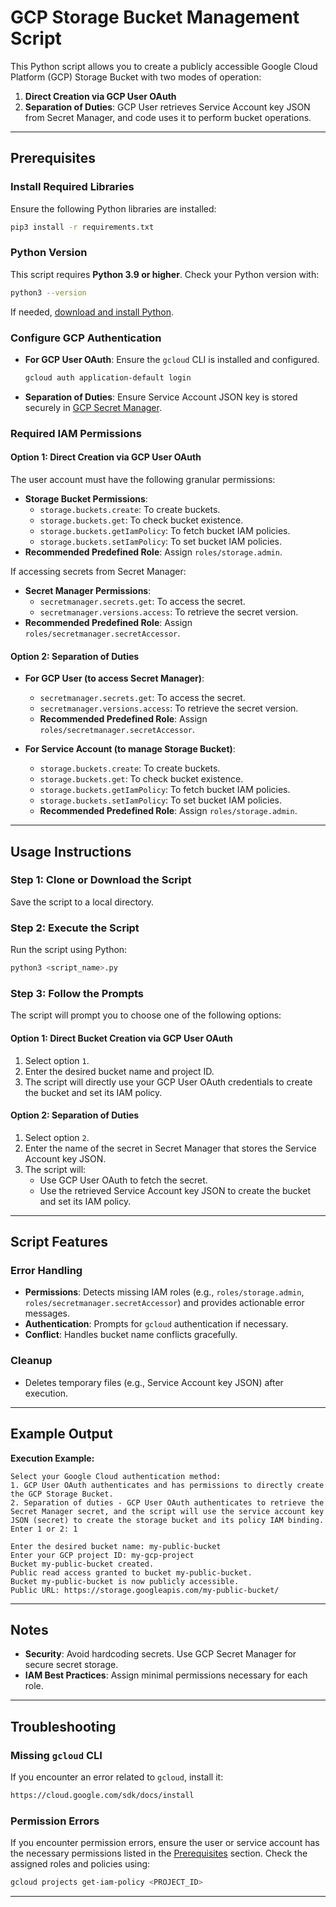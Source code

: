 # GCP Storage Bucket Management Script

This Python script allows you to create a publicly accessible Google Cloud Platform (GCP) Storage Bucket with two modes of operation:

1. **Direct Creation via GCP User OAuth**
2. **Separation of Duties**: GCP User retrieves Service Account key JSON from Secret Manager, and code uses it to perform bucket operations.

---

## Prerequisites

### Install Required Libraries
Ensure the following Python libraries are installed:
```bash
pip3 install -r requirements.txt
```

### Python Version
This script requires **Python 3.9 or higher**. Check your Python version with:
```bash
python3 --version
```
If needed, [download and install Python](https://www.python.org/downloads/).

### Configure GCP Authentication
- **For GCP User OAuth**: 
Ensure the `gcloud` CLI is installed and configured.
  ```bash
  gcloud auth application-default login
  ```
- **Separation of Duties**: 
Ensure Service Account JSON key is stored securely in [GCP Secret Manager](https://cloud.google.com/secret-manager/docs/creating-and-accessing-secrets).

### Required IAM Permissions

#### **Option 1: Direct Creation via GCP User OAuth**
The user account must have the following granular permissions:
- **Storage Bucket Permissions**:
  - `storage.buckets.create`: To create buckets.
  - `storage.buckets.get`: To check bucket existence.
  - `storage.buckets.getIamPolicy`: To fetch bucket IAM policies.
  - `storage.buckets.setIamPolicy`: To set bucket IAM policies.
- **Recommended Predefined Role**: Assign `roles/storage.admin`.

If accessing secrets from Secret Manager:
- **Secret Manager Permissions**:
  - `secretmanager.secrets.get`: To access the secret.
  - `secretmanager.versions.access`: To retrieve the secret version.
- **Recommended Predefined Role**: Assign `roles/secretmanager.secretAccessor`.

#### **Option 2: Separation of Duties**
- **For GCP User (to access Secret Manager)**:
  - `secretmanager.secrets.get`: To access the secret.
  - `secretmanager.versions.access`: To retrieve the secret version.
  - **Recommended Predefined Role**: Assign `roles/secretmanager.secretAccessor`.

- **For Service Account (to manage Storage Bucket)**:
  - `storage.buckets.create`: To create buckets.
  - `storage.buckets.get`: To check bucket existence.
  - `storage.buckets.getIamPolicy`: To fetch bucket IAM policies.
  - `storage.buckets.setIamPolicy`: To set bucket IAM policies.
  - **Recommended Predefined Role**: Assign `roles/storage.admin`.

---

## Usage Instructions

### Step 1: Clone or Download the Script
Save the script to a local directory.

### Step 2: Execute the Script
Run the script using Python:
```bash
python3 <script_name>.py
```

### Step 3: Follow the Prompts
The script will prompt you to choose one of the following options:

#### **Option 1: Direct Bucket Creation via GCP User OAuth**
1. Select option `1`.
2. Enter the desired bucket name and project ID.
3. The script will directly use your GCP User OAuth credentials to create the bucket and set its IAM policy.

#### **Option 2: Separation of Duties**
1. Select option `2`.
2. Enter the name of the secret in Secret Manager that stores the Service Account key JSON.
3. The script will:
   - Use GCP User OAuth to fetch the secret.
   - Use the retrieved Service Account key JSON to create the bucket and set its IAM policy.

---

## Script Features

### Error Handling
- **Permissions**: Detects missing IAM roles (e.g., `roles/storage.admin`, `roles/secretmanager.secretAccessor`) and provides actionable error messages.
- **Authentication**: Prompts for `gcloud` authentication if necessary.
- **Conflict**: Handles bucket name conflicts gracefully.

### Cleanup
- Deletes temporary files (e.g., Service Account key JSON) after execution.

---

## Example Output

**Execution Example:**
```text
Select your Google Cloud authentication method:
1. GCP User OAuth authenticates and has permissions to directly create the GCP Storage Bucket.
2. Separation of duties - GCP User OAuth authenticates to retrieve the Secret Manager secret, and the script will use the service account key JSON (secret) to create the storage bucket and its policy IAM binding.
Enter 1 or 2: 1

Enter the desired bucket name: my-public-bucket
Enter your GCP project ID: my-gcp-project
Bucket my-public-bucket created.
Public read access granted to bucket my-public-bucket.
Bucket my-public-bucket is now publicly accessible.
Public URL: https://storage.googleapis.com/my-public-bucket/
```

---

## Notes
- **Security**: Avoid hardcoding secrets. Use GCP Secret Manager for secure secret storage.
- **IAM Best Practices**: Assign minimal permissions necessary for each role.

---

## Troubleshooting

### Missing `gcloud` CLI
If you encounter an error related to `gcloud`, install it:
```bash
https://cloud.google.com/sdk/docs/install
```

### Permission Errors
If you encounter permission errors, ensure the user or service account has the necessary permissions listed in the [Prerequisites](#prerequisites) section. Check the assigned roles and policies using:
```bash
gcloud projects get-iam-policy <PROJECT_ID>
```

---
